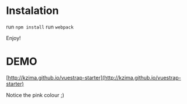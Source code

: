 Instalation
===========

run `npm install`
run `webpack`

Enjoy!

DEMO
===========

[http://kzima.github.io/vuestrap-starter](http://kzima.github.io/vuestrap-starter)

Notice the pink colour ;) 